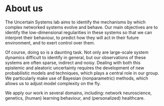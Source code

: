# About us

The Uncertain Systems lab aims to identify the mechanisms by which complex networked systems evolve and behave. Our main objectives are to identify the low-dimensional regularities in these systems so that we can interpret their behaviour, to predict how they will act in their future environment, and to exert control over them.

Of course, doing so is a daunting task. Not only are large-scale system dynamics difficult to identify in general, but our observations of these systems are often sparse, indirect and noisy. Dealing with both this epistemic and aleatoric uncertainty requires the development of new probabilistic models and techniques, which plays a central role in our group. We particularly make use of Bayesian (nonparametric) methods, which allows us to adjust model complexity on the fly. 

We apply our work in several domains, including: network neuroscience, genetics, (human) learning behaviour, and (personalized) healthcare.



```{tableofcontents}
```
